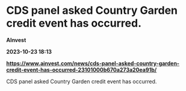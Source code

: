 # CDS panel asked Country Garden credit event has occurred.
**AInvest**

**2023-10-23 18:13**

**https://www.ainvest.com/news/cds-panel-asked-country-garden-credit-event-has-occurred-23101000b670a273a20ea91b/**

CDS panel asked Country Garden credit event has occurred.